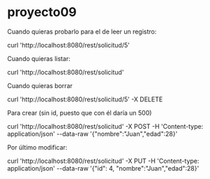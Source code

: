 # proyecto09

Cuando quieras probarlo para el de leer un registro:

curl 'http://localhost:8080/rest/solicitud/5'

Cuando quieras listar:

curl 'http://localhost:8080/rest/solicitud'

Cuando quieras borrar

curl 'http://localhost:8080/rest/solicitud/5' -X DELETE

Para crear (sin id, puesto que con él daría un 500)

curl 'http://localhost:8080/rest/solicitud' -X POST -H 'Content-type: application/json' --data-raw '{"nombre":"Juan","edad":28}'

Por último modificar:

curl 'http://localhost:8080/rest/solicitud' -X PUT -H 'Content-type: application/json' --data-raw '{"id": 4, "nombre":"Juan","edad":28}'